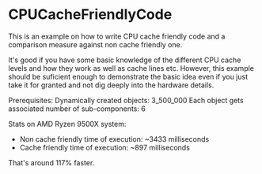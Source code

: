 # CPUCacheFriendlyCode
This is an example on how to write CPU cache friendly code and a comparison measure against non cache friendly one.

It's good if you have some basic knowledge of the different CPU cache levels and how they work as well as cache lines etc.
However, this example should be suficient enough to demonstrate the basic idea even if you just take it for granted and not dig deeply into the hardware details.

Prerequisites: 
Dynamically created objects: 3_500_000
Each object gets associated number of sub-components: 6

Stats on AMD Ryzen 9500X system:
- Non cache friendly time of execution: ~3433 milliseconds
- Cache friendly time of execution: ~897 milliseconds

That's around 117% faster.
